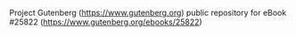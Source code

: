 Project Gutenberg (https://www.gutenberg.org) public repository for eBook #25822 (https://www.gutenberg.org/ebooks/25822)
